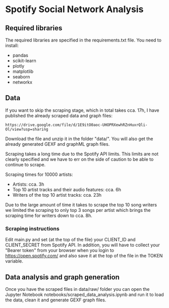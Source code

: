 # Spotify Social Network Analysis

## Required libraries

The required libraries are specified in the requirements.txt file. You need to install:

- pandas
- scikit-learn
- plotly
- matplotlib
- seaborn
- networkx

## Data

If you want to skip the scraping stage, which in total takes cca. 17h, I have published 
the already scraped data and graph files:

    https://drive.google.com/file/d/1E9itO0aoc-UHOPRXewhRZnHuxrQli-Ol/view?usp=sharing
    
Download the file and unzip it in the folder "data/". You will also get the already generated GEXF and graphML graph files.
 
Scraping takes a long time due to the Spotify API limits. This limits are not clearly specified and we 
have to err on the side of caution to be able to continue to scrape.

Scraping times for 10000 artists:

- Artists: cca. 3h
- Top 10 artist tracks and their audio features: cca. 6h
- Writers of the top 10 artist tracks: cca. 23h

Due to the large amount of time it takes to scrape the top 10 song writers we limited the scraping to 
only top 3 songs per artist which brings the scraping time for writers down to cca. 8h.

### Scraping instructions

Edit main.py and set (at the top of the file) your CLIENT_ID and CLIENT_SECRET from Spotify API. In addition, 
you will have to collect your "Bearer token" from your browser when you login to https://open.spotify.com/ and
also save it at the top of the file in the TOKEN variable.

## Data analysis and graph generation

Once you have the scraped files in data/raw/ folder you can open the Jupyter Notebook
notebooks/scraped_data_analysis.ipynb and run it to load the data, clean it and generate GEXF graph files.
